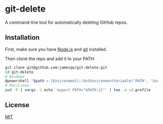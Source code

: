 # git-delete

A command-line tool for automatically deleting GitHub repos.

## Installation

First, make sure you have [Node.js](https://nodejs.org/en/download/package-manager/) and [git](https://git-scm.com/download) installed.

Then clone the repo and add it to your PATH:

```bash
git clone git@github.com:jamesqo/git-delete.git
cd git-delete
# Windows
@powershell "$path = [Environment]::GetEnvironmentVariable('PATH', 'User'); [Environment]::SetEnvironmentVariable('PATH', ""$path;$pwd"", 'User')"
# Mac/Linux
pwd -P | xargs -i echo 'export PATH="$PATH:{}"' | tee -a ~/.profile
```

## License

[MIT](LICENSE)
